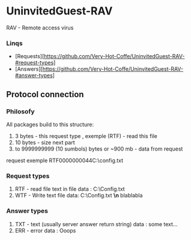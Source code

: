 # UninvitedGuest-RAV
RAV - Remote access virus

### Linqs
* [Requests][https://github.com/Very-Hot-Coffe/UninvitedGuest-RAV-#request-types]
* [Answers][https://github.com/Very-Hot-Coffe/UninvitedGuest-RAV-#answer-types]

## Protocol connection ##

### Philosofy
All packages  build to this structure:
1. 3 bytes - this request type , exemple (RTF) - read this file 
2. 10 bytes - size next part
3. to 9999999999 (10 sumbols) bytes or ~900 mb  - data from request

request exemple RTF0000000044C:\\config.txt 

### Request types
1. RTF - read file text in file 
    data : C:\\Config.txt
2. WTF - Write text file
    data: C:\\Config.txt __\n__ blablabla

### Answer types
1. TXT - text (usually server answer return string)
    data : some text...
2. ERR - error
    data : Ooops

